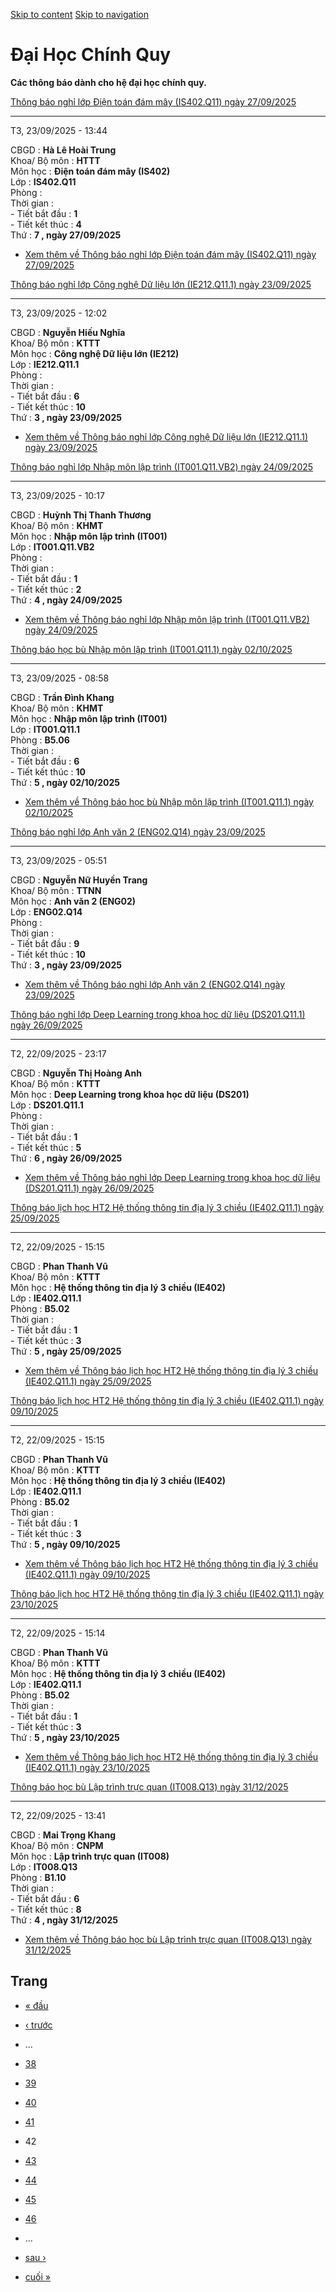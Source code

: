 [Skip to content](https://daa.uit.edu.vn/thongbaochinhquy?page=41#main)
 [Skip to navigation](https://daa.uit.edu.vn/thongbaochinhquy?page=41#main-nav)

Đại Học Chính Quy
=================

**Các thông báo dành cho hệ đại học chính quy.**

[Thông báo nghỉ lớp Điện toán đám mây (IS402.Q11) ngày 27/09/2025](https://daa.uit.edu.vn/node/36501)

------------------------------------------------------------------------------------------------------

T3, 23/09/2025 - 13:44

CBGD : **Hà Lê Hoài Trung**  
Khoa/ Bộ môn : **HTTT**  
Môn học : **Điện toán đám mây (IS402)**  
Lớp : **IS402.Q11**  
Phòng :  
Thời gian :  
\- Tiết bắt đầu : **1**  
\- Tiết kết thúc : **4**  
Thứ : **7 , ngày 27/09/2025**

*   [Xem thêm về Thông báo nghỉ lớp Điện toán đám mây (IS402.Q11) ngày 27/09/2025](https://daa.uit.edu.vn/node/36501 "Thông báo nghỉ lớp Điện toán đám mây (IS402.Q11) ngày 27/09/2025")
    

[Thông báo nghỉ lớp Công nghệ Dữ liệu lớn (IE212.Q11.1) ngày 23/09/2025](https://daa.uit.edu.vn/node/36500)

------------------------------------------------------------------------------------------------------------

T3, 23/09/2025 - 12:02

CBGD : **Nguyễn Hiếu Nghĩa**  
Khoa/ Bộ môn : **KTTT**  
Môn học : **Công nghệ Dữ liệu lớn (IE212)**  
Lớp : **IE212.Q11.1**  
Phòng :  
Thời gian :  
\- Tiết bắt đầu : **6**  
\- Tiết kết thúc : **10**  
Thứ : **3 , ngày 23/09/2025**

*   [Xem thêm về Thông báo nghỉ lớp Công nghệ Dữ liệu lớn (IE212.Q11.1) ngày 23/09/2025](https://daa.uit.edu.vn/node/36500 "Thông báo nghỉ lớp Công nghệ Dữ liệu lớn (IE212.Q11.1) ngày 23/09/2025")
    

[Thông báo nghỉ lớp Nhập môn lập trình (IT001.Q11.VB2) ngày 24/09/2025](https://daa.uit.edu.vn/node/36499)

-----------------------------------------------------------------------------------------------------------

T3, 23/09/2025 - 10:17

CBGD : **Huỳnh Thị Thanh Thương**  
Khoa/ Bộ môn : **KHMT**  
Môn học : **Nhập môn lập trình (IT001)**  
Lớp : **IT001.Q11.VB2**  
Phòng :  
Thời gian :  
\- Tiết bắt đầu : **1**  
\- Tiết kết thúc : **2**  
Thứ : **4 , ngày 24/09/2025**

*   [Xem thêm về Thông báo nghỉ lớp Nhập môn lập trình (IT001.Q11.VB2) ngày 24/09/2025](https://daa.uit.edu.vn/node/36499 "Thông báo nghỉ lớp Nhập môn lập trình (IT001.Q11.VB2) ngày 24/09/2025")
    

[Thông báo học bù Nhập môn lập trình (IT001.Q11.1) ngày 02/10/2025](https://daa.uit.edu.vn/node/36498)

-------------------------------------------------------------------------------------------------------

T3, 23/09/2025 - 08:58

CBGD : **Trần Đình Khang**  
Khoa/ Bộ môn : **KHMT**  
Môn học : **Nhập môn lập trình (IT001)**  
Lớp : **IT001.Q11.1**  
Phòng : **B5.06**  
Thời gian :  
\- Tiết bắt đầu : **6**  
\- Tiết kết thúc : **10**  
Thứ : **5 , ngày 02/10/2025**

*   [Xem thêm về Thông báo học bù Nhập môn lập trình (IT001.Q11.1) ngày 02/10/2025](https://daa.uit.edu.vn/node/36498 "Thông báo học bù Nhập môn lập trình (IT001.Q11.1) ngày 02/10/2025")
    

[Thông báo nghỉ lớp Anh văn 2 (ENG02.Q14) ngày 23/09/2025](https://daa.uit.edu.vn/node/36497)

----------------------------------------------------------------------------------------------

T3, 23/09/2025 - 05:51

CBGD : **Nguyễn Nữ Huyền Trang**  
Khoa/ Bộ môn : **TTNN**  
Môn học : **Anh văn 2 (ENG02)**  
Lớp : **ENG02.Q14**  
Phòng :  
Thời gian :  
\- Tiết bắt đầu : **9**  
\- Tiết kết thúc : **10**  
Thứ : **3 , ngày 23/09/2025**

*   [Xem thêm về Thông báo nghỉ lớp Anh văn 2 (ENG02.Q14) ngày 23/09/2025](https://daa.uit.edu.vn/node/36497 "Thông báo nghỉ lớp Anh văn 2 (ENG02.Q14) ngày 23/09/2025")
    

[Thông báo nghỉ lớp Deep Learning trong khoa học dữ liệu (DS201.Q11.1) ngày 26/09/2025](https://daa.uit.edu.vn/node/36496)

---------------------------------------------------------------------------------------------------------------------------

T2, 22/09/2025 - 23:17

CBGD : **Nguyễn Thị Hoàng Anh**  
Khoa/ Bộ môn : **KTTT**  
Môn học : **Deep Learning trong khoa học dữ liệu (DS201)**  
Lớp : **DS201.Q11.1**  
Phòng :  
Thời gian :  
\- Tiết bắt đầu : **1**  
\- Tiết kết thúc : **5**  
Thứ : **6 , ngày 26/09/2025**

*   [Xem thêm về Thông báo nghỉ lớp Deep Learning trong khoa học dữ liệu (DS201.Q11.1) ngày 26/09/2025](https://daa.uit.edu.vn/node/36496 "Thông báo nghỉ lớp Deep Learning trong khoa học dữ liệu (DS201.Q11.1) ngày 26/09/2025")
    

[Thông báo lịch học HT2 Hệ thống thông tin địa lý 3 chiều (IE402.Q11.1) ngày 25/09/2025](https://daa.uit.edu.vn/node/36495)

----------------------------------------------------------------------------------------------------------------------------

T2, 22/09/2025 - 15:15

CBGD : **Phan Thanh Vũ**  
Khoa/ Bộ môn : **KTTT**  
Môn học : **Hệ thống thông tin địa lý 3 chiều (IE402)**  
Lớp : **IE402.Q11.1**  
Phòng : **B5.02**  
Thời gian :  
\- Tiết bắt đầu : **1**  
\- Tiết kết thúc : **3**  
Thứ : **5 , ngày 25/09/2025**

*   [Xem thêm về Thông báo lịch học HT2 Hệ thống thông tin địa lý 3 chiều (IE402.Q11.1) ngày 25/09/2025](https://daa.uit.edu.vn/node/36495 "Thông báo lịch học HT2 Hệ thống thông tin địa lý 3 chiều (IE402.Q11.1) ngày 25/09/2025")
    

[Thông báo lịch học HT2 Hệ thống thông tin địa lý 3 chiều (IE402.Q11.1) ngày 09/10/2025](https://daa.uit.edu.vn/node/36494)

----------------------------------------------------------------------------------------------------------------------------

T2, 22/09/2025 - 15:15

CBGD : **Phan Thanh Vũ**  
Khoa/ Bộ môn : **KTTT**  
Môn học : **Hệ thống thông tin địa lý 3 chiều (IE402)**  
Lớp : **IE402.Q11.1**  
Phòng : **B5.02**  
Thời gian :  
\- Tiết bắt đầu : **1**  
\- Tiết kết thúc : **3**  
Thứ : **5 , ngày 09/10/2025**

*   [Xem thêm về Thông báo lịch học HT2 Hệ thống thông tin địa lý 3 chiều (IE402.Q11.1) ngày 09/10/2025](https://daa.uit.edu.vn/node/36494 "Thông báo lịch học HT2 Hệ thống thông tin địa lý 3 chiều (IE402.Q11.1) ngày 09/10/2025")
    

[Thông báo lịch học HT2 Hệ thống thông tin địa lý 3 chiều (IE402.Q11.1) ngày 23/10/2025](https://daa.uit.edu.vn/node/36493)

----------------------------------------------------------------------------------------------------------------------------

T2, 22/09/2025 - 15:14

CBGD : **Phan Thanh Vũ**  
Khoa/ Bộ môn : **KTTT**  
Môn học : **Hệ thống thông tin địa lý 3 chiều (IE402)**  
Lớp : **IE402.Q11.1**  
Phòng : **B5.02**  
Thời gian :  
\- Tiết bắt đầu : **1**  
\- Tiết kết thúc : **3**  
Thứ : **5 , ngày 23/10/2025**

*   [Xem thêm về Thông báo lịch học HT2 Hệ thống thông tin địa lý 3 chiều (IE402.Q11.1) ngày 23/10/2025](https://daa.uit.edu.vn/node/36493 "Thông báo lịch học HT2 Hệ thống thông tin địa lý 3 chiều (IE402.Q11.1) ngày 23/10/2025")
    

[Thông báo học bù Lập trình trực quan (IT008.Q13) ngày 31/12/2025](https://daa.uit.edu.vn/node/36492)

------------------------------------------------------------------------------------------------------

T2, 22/09/2025 - 13:41

CBGD : **Mai Trọng Khang**  
Khoa/ Bộ môn : **CNPM**  
Môn học : **Lập trình trực quan (IT008)**  
Lớp : **IT008.Q13**  
Phòng : **B1.10**  
Thời gian :  
\- Tiết bắt đầu : **6**  
\- Tiết kết thúc : **8**  
Thứ : **4 , ngày 31/12/2025**

*   [Xem thêm về Thông báo học bù Lập trình trực quan (IT008.Q13) ngày 31/12/2025](https://daa.uit.edu.vn/node/36492 "Thông báo học bù Lập trình trực quan (IT008.Q13) ngày 31/12/2025")
    

Trang
-----

*   [« đầu](https://daa.uit.edu.vn/thongbaochinhquy "Đến trang đầu tiên")
    
*   [‹ trước](https://daa.uit.edu.vn/thongbaochinhquy?page=40 "Đến trang kế trước")
    
*   …
*   [38](https://daa.uit.edu.vn/thongbaochinhquy?page=37 "Đến trang 38")
    
*   [39](https://daa.uit.edu.vn/thongbaochinhquy?page=38 "Đến trang 39")
    
*   [40](https://daa.uit.edu.vn/thongbaochinhquy?page=39 "Đến trang 40")
    
*   [41](https://daa.uit.edu.vn/thongbaochinhquy?page=40 "Đến trang 41")
    
*   42
*   [43](https://daa.uit.edu.vn/thongbaochinhquy?page=42 "Đến trang 43")
    
*   [44](https://daa.uit.edu.vn/thongbaochinhquy?page=43 "Đến trang 44")
    
*   [45](https://daa.uit.edu.vn/thongbaochinhquy?page=44 "Đến trang 45")
    
*   [46](https://daa.uit.edu.vn/thongbaochinhquy?page=45 "Đến trang 46")
    
*   …
*   [sau ›](https://daa.uit.edu.vn/thongbaochinhquy?page=42 "Đến trang kế sau")
    
*   [cuối »](https://daa.uit.edu.vn/thongbaochinhquy?page=1923 "Đến trang cuối cùng")